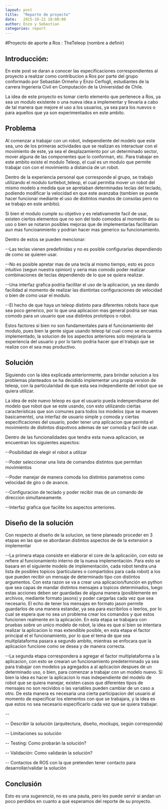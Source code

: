 ```yaml
---
layout: post
title:  "Reporte de proyecto"
date:   2015-10-22 18:00:00
author: Enzo y Sebastian
categories: report
---
```

#Proyecto de aporte a Ros : TheTeleop (nombre a definir) 

## Introducción:

  En este post se daran a conocer las especificaciones correspondientes al proyecto a realizar como contribucion a Ros por parte del grupo conformado por Sebastián Ormeño y Enzo Cerfogli, estudiantes de la carrera Ingerieria Civil en Computación de la Universidad de Chile.

  La idea de este proyecto es tomar cierto elemento que pertenece a Ros, ya sea un modulo existente o una nueva idea a implementar y llevarla a cabo de tal manera que mejore el uso a los usuarios, ya sea para los nuevos o para aquellos que ya son experimentados en este ambito.

## Problema

  Al comenzar a trabajar con un robot, independiente del modelo que este sea, uno de los primeras actividades que se realizan es interactuar con el movimiento de este, ya sea el desplazamiento por un determinado sector, mover alguna de las componentes que lo conforman, etc. Para trabajar en este ambito existe el modulo Teleop, el cual es un modulo que permite trabajar con con el movimiento a distancia de un robot.

  Dentro de la experiencia personal que corresponde al grupo, se trabajo utilizando el modulo turtlebot_teleop, el cual permitia mover un robot del mismo modelo a medida que se apretaban determinadas teclas del teclado, podiendo modificar la velocidad en que este avanzaba (tambien se puede hacer funcionar mediante el uso de distintos mandos de consolas pero no se trabajo en este ambito).

  Si bien el modulo cumple su objetivo y es relativamente facil de usar, existen ciertos elementos que no son del todo comodos al momento de su uso o bien se notaron posibles mejoras que de implementarlas facilitarian aun mas funcioanmiento y podrian hacer mas generico su funcionamiento. 

Dentro de estos se pueden mencionar:

--Las teclas vienen predefinidas y no es posible configurarlas dependiendo de como se quieren usar.

--No es posible apretar mas de una tecla al mismo tiempo, esto es poco intuitivo (segun nuestra opinion) y seria mas comodo poder realizar combinaciones de teclas dependiendo de lo que se quiera realizar.

--Una interfaz grafica podria facilitar el uso de la aplicacion, ya sea dando facilidad al momento de realizar las disntintas configuraciones de velocidad  o bien de como usar el modulo.

--El hecho de que haya un teleop distinto para diferentes robots hace que sea poco generico, por lo que una aplicacion mas general podria ser mas comodo para un usuario que usa distintos prototipos o robot.

  Estos factores si bien no son fundamentales para el funcionamiento del modulo, pues bien la gente sigue usando teleop tal cual como se encuentra implementado, la solucion de los aspectos anteriores solo mejoraria la experiencia del usuario y por lo tanto podria hacer que el trabajo que se realize con el sea mas productivo.

## Solución

  Siguiendo con la idea explicada anteriormente, para brindar solucion a los problemas planteados se ha decidido implementar una propia version de teleop, con la particularidad de que esta sea independiente del robot que se quiera utilizar.

  La idea de este nuevo teleop es que el usuario pueda indenpendisarse del modelo que robot que se este usando, con esto utilizando ciertas caracteristicas que son comunes para todos los modelos (que se mueven basicamente), una interfaz de usuario simple y comoda y ciertas especificaciones del usuario, poder tener una aplicacion que permita el movimiento de distintos dispotivos ademas de ser comoda y facil de usar.

Dentro de las funcionalidades que tendra esta nueva aplicacion, se encuentran los siguientes aspectos:

--Posibilidad de elegir el robot a utilizar

--Poder seleccionar una lista de comandos distintos que permitan movimientos

--Poder manejar de manera comoda los distintos parametros como velocidad de giro o de avance.

--Configuracion de teclado y poder recibir mas de un comando de direccion simultaneamente.

--Interfaz grafica que facilite los aspectos anteriores.

## Diseño de la solución

  Con respecto al diseño de la solucion, se tiene planeado proceder en 3 etapas en las que se abordaran distintos aspectos de de la extension a implementar

--La primera etapa consiste en elaborar el core de la aplicación, con esto se refiere al funcionamiento interno de la nueva implementación. Para esto se basara en el siguiente modelo de implementación, cada robot tendra una lista de posibles topicos (particulares o compartidos para cada robot) a los que pueden recibir un mensaje de determinado tipo con distintos argumentos. Con esta razon se va a crear una aplicacion/función en python que sea capas de mandar distintos mensajes a  topicos determinados, luego estas acciones deben ser guardadas de alguna manera (posiblemente en archivos, mediante formato jasons) y poder cargarlas cada vez que sea necesario. El echo de tener los mensajes en formato jason permite guardarlos de una manera estandar, ya sea para escribirlos o leerlos, por lo cual se espera que no sea un problema crear los comandos y que estos funcionen realmente en la aplicación. En esta etapa se trabajara con pruebas sobre un unico modelo de robot, la idea es que si bien se intentara realizar la aplicacion lo mas extendible posible, en esta etapa el factor principal el el funcionamiento, por lo que el tema de que sea multiplataforma pasara a segundo ambito, mientras se enfocara que la aplicacion funcione como se desea y de manera correcta.

--La segunda etapa correspondera a agregar el factor multiplataforma a la aplicacion, con esto se crearan un funcionamiento predeterminado ya sea para trabajar con modelos ya agregados a al aplicacion despues de un determinado uso, o bien, para comenzar a trabajar con un modelo nuevo. Si bien la idea es hacer la aplicacion lo mas independiente del modelo de robot que se quiera manejar, existen casos que diferentes tipos de mensajes no son recividos o las variables pueden cambiar de un caso a otro. De esta manera es necesaria una cierta participacion del usuario al momento de especificar los elementos con que se trabajara, y la idea es que estos no sea necesario especificarlo cada vez que se quiera trabajar.

--
  
-- Describir la solución (arquitectura, diseño, mockups, según corresponda)

-- Limitaciones su solución

-- Testing: Como probarán la solución?

-- Validación: Como validarán la solución?

-- Contactos de ROS con la que pretenden tener contacto para desarrollar/validar la solución

## Conclusión

Esto es una _sugerencia_, no es una pauta, pero les puede servir si andan un poco perdidos en cuanto a qué esperamos del reporte de su proyecto.

